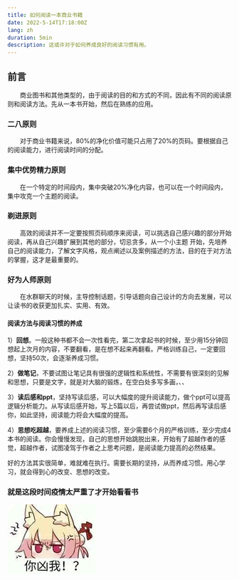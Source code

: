 ```yaml
---
title: 如何阅读一本商业书籍
date: 2022-5-14T17:18:00Z
lang: zh
duration: 5min
description: 这或许对于如何养成良好的阅读习惯有用。
---
```


## 前言

&ensp;&ensp;&ensp;&ensp;商业图书和其他类型的，由于阅读的目的和方式的不同，因此有不同的阅读原则和阅读方法。先从一本书开始，然后在熟练的应用。

### 二八原则

&ensp;&ensp;&ensp;&ensp;对于商业书籍来说，80%的净化价值可能只占用了20%的页码。要根据自己的阅读能力，进行阅读时间的分配。

### 集中优势精力原则

&ensp;&ensp;&ensp;&ensp;在一个特定的时间段内，集中突破20%净化内容，也可以在一个时间段内，集中攻克一个主题的阅读。

### 剃进原则

&ensp;&ensp;&ensp;&ensp;高效的阅读并不一定要按照页码顺序来阅读，可以挑选自己感兴趣的部分开始阅读，再从自己兴趣扩展到其他的部分，切忌贪多，从一个小主题
开始，先培养自己的阅读能力，了解文字风格，观点阐述以及案例描述的方法，目的在于对方法的掌握，这才是最重要的。

### 好为人师原则

&ensp;&ensp;&ensp;&ensp;在水群聊天的时候，主导控制话题，引导话题向自己设计的方向去发展，可以让读书的收获更加扎实、实用、有效。

#### 阅读方法与阅读习惯的养成

1）**回想**。一般这种书都不会一次性看完，第二次拿起书的时候，至少用15分钟回想起上次月的内容，不要翻看，是在想不起来再翻看。严格训练自己，一定要回想，坚持50次，会逐渐养成习惯。

2）**做笔记**，不要试图让笔记具有很强的逻辑性和系统性，不需要有很深刻的见解和思想，只要是文字，就是对大脑的锻炼，在空白处多写多画，、、

3）**读后感和ppt**，坚持写读后感，可以大幅度的提升阅读能力，做个ppt可以提高逻辑分析能力。从写读后感开始，写上5篇以后，再尝试做ppt，然后再写读后感你，如此坚持，阅读能力将会大幅度的提高。

4）**思想吃超越**，要养成上述的阅读习惯，至少需要6个月的严格训练，至少完成4本书的阅读。你会慢慢发现，自己的思想开始跳脱出来，开始有了超越作者的感觉，超越作者，试图凌驾于作者之上思考问题，是阅读能力提高的必然结果。

好的方法其实很简单，难就难在执行。需要长期的坚持，从而养成习惯。用心学习，就会得到心的改变、思想的改变。

### 就是这段时间疫情太严重了才开始看看书

![image-20210629114325516](../../img/huli/899.jpg)
